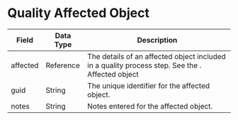 # Quality Affected Object

| Field<br> | Data Type<br> | Description<br> |
|  --- |  --- |  --- | 
| affected<br> | Reference<br> | The details of an affected object included in a quality process step. See the .<br>Affected object<br> |
| guid<br> | String<br> | The unique identifier for the affected object.<br> |
| notes<br> | String<br> | Notes entered for the affected object.<br> |

